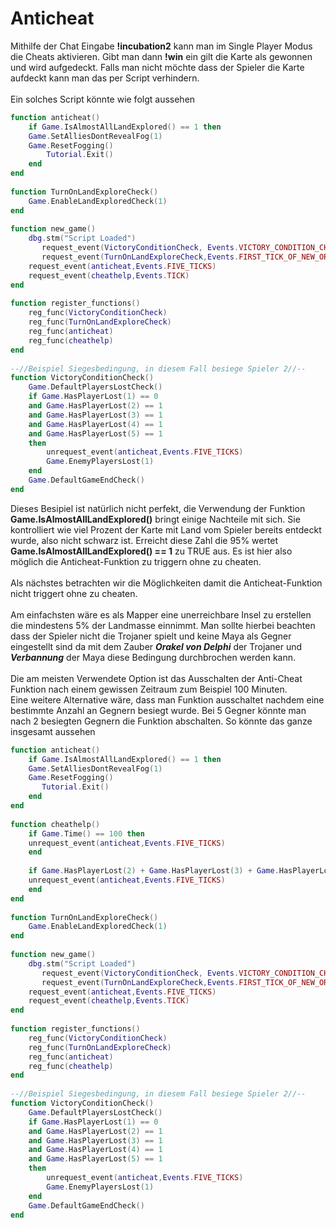 # Anticheat

Mithilfe der Chat Eingabe **!incubation2** kann man im Single Player Modus die Cheats aktivieren. Gibt man dann **!win** ein gilt die Karte als gewonnen und wird aufgedeckt. Falls man nicht möchte dass der Spieler die Karte aufdeckt kann man das per Script verhindern.\
\
Ein solches Script könnte wie folgt aussehen&#x20;

```lua
function anticheat()           
	if Game.IsAlmostAllLandExplored() == 1 then
	Game.SetAlliesDontRevealFog(1)
	Game.ResetFogging()
        Tutorial.Exit()
	end
end
 
function TurnOnLandExploreCheck()
	Game.EnableLandExploredCheck(1)
end
 
function new_game()
	dbg.stm("Script Loaded")
       request_event(VictoryConditionCheck, Events.VICTORY_CONDITION_CHECK)
       request_event(TurnOnLandExploreCheck,Events.FIRST_TICK_OF_NEW_OR_LOADED_GAME)
	request_event(anticheat,Events.FIVE_TICKS)
	request_event(cheathelp,Events.TICK)
end
 
function register_functions()
	reg_func(VictoryConditionCheck)
	reg_func(TurnOnLandExploreCheck)
	reg_func(anticheat)
	reg_func(cheathelp)
end
 
--//Beispiel Siegesbedingung, in diesem Fall besiege Spieler 2//--
function VictoryConditionCheck()
	Game.DefaultPlayersLostCheck()
	if Game.HasPlayerLost(1) == 0
	and Game.HasPlayerLost(2) == 1		
	and Game.HasPlayerLost(3) == 1
	and Game.HasPlayerLost(4) == 1
	and Game.HasPlayerLost(5) == 1
	then
		unrequest_event(anticheat,Events.FIVE_TICKS)
		Game.EnemyPlayersLost(1)
	end
	Game.DefaultGameEndCheck()
end
```

Dieses Besipiel ist natürlich nicht perfekt, die Verwendung der Funktion **Game.IsAlmostAllLandExplored()** bringt einige Nachteile mit sich. Sie kontrolliert wie viel Prozent der Karte mit Land vom Spieler bereits entdeckt wurde, also nicht schwarz ist. Erreicht diese Zahl die 95% wertet **Game.IsAlmostAllLandExplored() == 1** zu TRUE aus. Es ist hier also möglich die Anticheat-Funktion zu triggern ohne zu cheaten.\
\
Als nächstes betrachten wir die Möglichkeiten damit die Anticheat-Funktion nicht triggert ohne zu cheaten.\
\
Am einfachsten wäre es als Mapper eine unerreichbare Insel zu erstellen die mindestens 5% der Landmasse einnimmt. Man sollte hierbei beachten dass der Spieler nicht die Trojaner spielt und keine Maya als Gegner eingestellt sind da mit dem Zauber _**Orakel von Delphi**_ der Trojaner und _**Verbannung**_ der Maya diese Bedingung durchbrochen werden kann.\
\
Die am meisten Verwendete Option ist das Ausschalten der Anti-Cheat Funktion nach einem gewissen Zeitraum zum Beispiel 100 Minuten.\
Eine weitere Alternative wäre, dass man Funktion ausschaltet nachdem eine bestimmte Anzahl an Gegnern besiegt wurde. Bei 5 Gegner könnte man nach 2 besiegten Gegnern die Funktion abschalten. So könnte das ganze insgesamt aussehen&#x20;

```lua
function anticheat()           
	if Game.IsAlmostAllLandExplored() == 1 then
	Game.SetAlliesDontRevealFog(1)
	Game.ResetFogging()
       Tutorial.Exit()
	end
end
 
function cheathelp()
	if Game.Time() == 100 then
	unrequest_event(anticheat,Events.FIVE_TICKS)
	end
 
	if Game.HasPlayerLost(2) + Game.HasPlayerLost(3) + Game.HasPlayerLost(4) + Game.HasPlayerLost(5) > 1 then
	unrequest_event(anticheat,Events.FIVE_TICKS)
	end
end
 
function TurnOnLandExploreCheck()
	Game.EnableLandExploredCheck(1)
end
 
function new_game()
	dbg.stm("Script Loaded")
       request_event(VictoryConditionCheck, Events.VICTORY_CONDITION_CHECK)
       request_event(TurnOnLandExploreCheck,Events.FIRST_TICK_OF_NEW_OR_LOADED_GAME)
	request_event(anticheat,Events.FIVE_TICKS)
	request_event(cheathelp,Events.TICK)
end
 
function register_functions()
	reg_func(VictoryConditionCheck)
	reg_func(TurnOnLandExploreCheck)
	reg_func(anticheat)
	reg_func(cheathelp)
end
 
--//Beispiel Siegesbedingung, in diesem Fall besiege Spieler 2//--
function VictoryConditionCheck()
	Game.DefaultPlayersLostCheck()
	if Game.HasPlayerLost(1) == 0
	and Game.HasPlayerLost(2) == 1		
	and Game.HasPlayerLost(3) == 1
	and Game.HasPlayerLost(4) == 1
	and Game.HasPlayerLost(5) == 1
	then
		unrequest_event(anticheat,Events.FIVE_TICKS)
		Game.EnemyPlayersLost(1)
	end
	Game.DefaultGameEndCheck()
end
```
